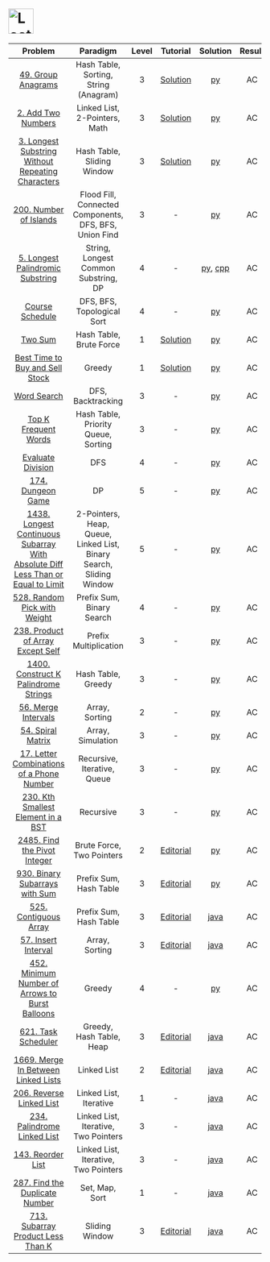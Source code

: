 # [<img align="center" height="50" src="https://assets.leetcode.com/static_assets/public/webpack_bundles/images/logo-dark.e99485d9b.svg" alt="LeetCode Home">](https://leetcode.com/)

|                                                                                            Problem                                                                                            |                              Paradigm                               | Level |                                              Tutorial                                              |                                          Solution                                          | Result |
| :-------------------------------------------------------------------------------------------------------------------------------------------------------------------------------------------: | :-----------------------------------------------------------------: | :---: | :------------------------------------------------------------------------------------------------: | :----------------------------------------------------------------------------------------: | :----: |
|                                                              [49. Group Anagrams](https://leetcode.com/problems/group-anagrams/)                                                              |                Hash Table, Sorting, String (Anagram)                |   3   |                 [Solution](https://leetcode.com/problems/group-anagrams/solution/)                 |                                [py](./49_Group_Anagrams.py)                                |   AC   |
|                                                             [2. Add Two Numbers](https://leetcode.com/problems/add-two-numbers/)                                                              |                    Linked List, 2-Pointers, Math                    |   3   |                [Solution](https://leetcode.com/problems/add-two-numbers/solution/)                 |                                [py](./2_Add_Two_Numbers.py)                                |   AC   |
|                              [3. Longest Substring Without Repeating Characters](https://leetcode.com/problems/longest-substring-without-repeating-characters/)                               |                     Hash Table, Sliding Window                      |   3   | [Solution](https://leetcode.com/problems/longest-substring-without-repeating-characters/solution/) |                 [py](/3_Longest_Substring_Without_Repeating_Characters.py)                 |   AC   |
|                                                          [200. Number of Islands](https://leetcode.com/problems/number-of-islands/)                                                           |       Flood Fill, Connected Components, DFS, BFS, Union Find        |   3   |                                                 -                                                  |                              [py](./200_Number_of_Islands.py)                              |   AC   |
|                                               [5. Longest Palindromic Substring](https://leetcode.com/problems/longest-palindromic-substring/)                                                |                String, Longest Common Substring, DP                 |   4   |                                                 -                                                  |  [py](./5_Longest_Palindromic_Substring.py), [cpp](./5_Longest_Palindromic_Substring.cpp)  |   AC   |
|                                                               [Course Schedule](https://leetcode.com/problems/course-schedule/)                                                               |                     DFS, BFS, Topological Sort                      |   4   |                                                 -                                                  |                                 [py](./Course_Schedule.py)                                 |   AC   |
|                                                                       [Two Sum](https://leetcode.com/problems/two-sum/)                                                                       |                       Hash Table, Brute Force                       |   1   |                    [Solution](https://leetcode.com/problems/two-sum/solution/)                     |                                     [py](./Two_Sum.py)                                     |   AC   |
|                                               [Best Time to Buy and Sell Stock](https://leetcode.com/problems/best-time-to-buy-and-sell-stock/)                                               |                               Greedy                                |   1   |        [Solution](https://leetcode.com/problems/best-time-to-buy-and-sell-stock/solution/)         |                         [py](./Best_Time_to_Buy_and_Sell_Stock.py)                         |   AC   |
|                                                                   [Word Search](https://leetcode.com/problems/word-search/)                                                                   |                          DFS, Backtracking                          |   3   |                                                 -                                                  |                                   [py](./Word_Search.py)                                   |   AC   |
|                                                          [Top K Frequent Words](https://leetcode.com/problems/top-k-frequent-words/)                                                          |                 Hash Table, Priority Queue, Sorting                 |   3   |                                                 -                                                  |                              [py](./Top_K_Frequent_Words.py)                               |   AC   |
|                                                             [Evaluate Division](https://leetcode.com/problems/evaluate-division/)                                                             |                                 DFS                                 |   4   |                                                 -                                                  |                                [py](./Evaluate_Division.py)                                |   AC   |
|                                                               [174. Dungeon Game](https://leetcode.com/problems/dungeon-game/)                                                                |                                 DP                                  |   5   |                                                 -                                                  |                                [py](./174_Dungeon_Game.py)                                 |   AC   |
| [1438. Longest Continuous Subarray With Absolute Diff Less Than or Equal to Limit](https://leetcode.com/problems/longest-continuous-subarray-with-absolute-diff-less-than-or-equal-to-limit/) | 2-Pointers, Heap, Queue, Linked List, Binary Search, Sliding Window |   5   |                                                 -                                                  | [py](./1438_Longest_Continuous_Subarray_With_Absolute_Diff_Less_Than_or_Equal_to_Limit.py) |   AC   |
|                                                    [528. Random Pick with Weight](https://leetcode.com/problems/random-pick-with-weight/)                                                     |                      Prefix Sum, Binary Search                      |   4   |                                                 -                                                  |                           [py](./528_Random_Pick_with_Weight.py)                           |   AC   |
|                                               [238. Product of Array Except Self](https://leetcode.com/problems/product-of-array-except-self/)                                                |                        Prefix Multiplication                        |   3   |                                                 -                                                  |                        [py](./238_Product_of_Array_Except_Self.py)                         |   AC   |
|                                             [1400. Construct K Palindrome Strings](https://leetcode.com/problems/construct-k-palindrome-strings/)                                             |                         Hash Table, Greedy                          |   3   |                                                 -                                                  |                       [py](./1400_Construct_K_Palindrome_Strings.py)                       |   AC   |
|                                                             [56. Merge Intervals](https://leetcode.com/problems/merge-intervals/)                                                             |                           Array, Sorting                            |   2   |                                                 -                                                  |                               [py](./56_Merge_Intervals.py)                                |   AC   |
|                                                               [54. Spiral Matrix](https://leetcode.com/problems/spiral-matrix/)                                                               |                          Array, Simulation                          |   3   |                                                 -                                                  |                                [py](./54_Spiral_Matrix.py)                                 |   AC   |
|                                       [17. Letter Combinations of a Phone Number](https://leetcode.com/problems/letter-combinations-of-a-phone-number/)                                       |                     Recursive, Iterative, Queue                     |   3   |                                                 -                                                  |                    [py](./17_Letter_Combinations_of_a_Phone_Number.py)                     |   AC   |
|                                              [230. Kth Smallest Element in a BST](https://leetcode.com/problems/kth-smallest-element-in-a-bst/)                                               |                              Recursive                              |   3   |                                                 -                                                  |                        [py](./230_Kth_Smallest_Element_in_a_BST.py)                        |   AC   |
|                                                     [2485. Find the Pivot Integer](https://leetcode.com/problems/find-the-pivot-integer/)                                                     |                      Brute Force, Two Pointers                      |   2   |            [Editorial](https://leetcode.com/problems/find-the-pivot-integer/editorial/)            |                           [py](./2485_Find_the_Pivot_Integer.py)                           |   AC   |
|                                                  [930. Binary Subarrays with Sum](https://leetcode.com/problems/binary-subarrays-with-sum/)                                                   |                       Prefix Sum, Hash Table                        |   3   |          [Editorial](https://leetcode.com/problems/binary-subarrays-with-sum/editorial/)           |                          [py](./930_Binary_Subarrays_with_Sum.py)                          |   AC   |
|                                                           [525. Contiguous Array](https://leetcode.com/problems/contiguous-array/)                                                            |                       Prefix Sum, Hash Table                        |   3   |               [Editorial](https://leetcode.com/problems/contiguous-array/editorial/)               |                            [java](./525_Contiguous_Array.java)                             |   AC   |
|                                                             [57. Insert Interval](https://leetcode.com/problems/insert-interval/)                                                             |                           Array, Sorting                            |   3   |               [Editorial](https://leetcode.com/problems/insert-interval/editorial/)                |                             [java](./57_Insert_Interval.java)                              |   AC   |
|                                 [452. Minimum Number of Arrows to Burst Balloons](https://leetcode.com/problems/minimum-number-of-arrows-to-burst-balloons/)                                  |                               Greedy                                |   4   |                                                 -                                                  |                 [py](./452_Minimum_Number_of_Arrows_to_Burst_Balloons.py)                  |   AC   |
|                                                             [621. Task Scheduler](https://leetcode.com/problems/task-scheduler/)                                                              |                      Greedy, Hash Table, Heap                       |   3   |                [Editorial](https://leetcode.com/problems/task-scheduler/editorial/)                |                             [java](./621_Task_Scheduler.java)                              |   AC   |
|                                              [1669. Merge In Between Linked Lists](https://leetcode.com/problems/merge-in-between-linked-lists/)                                              |                             Linked List                             |   2   |        [Editorial](https://leetcode.com/problems/merge-in-between-linked-lists/editorial/)         |                     [java](./1669_Merge_in_Between_Linked_Lists.java)                      |   AC   |
|                                                        [206. Reverse Linked List](https://leetcode.com/problems/reverse-linked-list/)                                                         |                       Linked List, Iterative                        |   1   |                                                 -                                                  |                           [java](./206_Reverse_Linked_List.java)                           |   AC   |
|                                                     [234. Palindrome Linked List](https://leetcode.com/problems/palindrome-linked-list/)                                                      |                Linked List, Iterative, Two Pointers                 |   3   |                                                 -                                                  |                         [java](./234_Palindrome_Linked_List.java)                          |   AC   |
|                                                               [143. Reorder List](https://leetcode.com/problems/reorder-list/)                                                                |                Linked List, Iterative, Two Pointers                 |   3   |                                                 -                                                  |                              [java](./143_Reorder_List.java)                               |   AC   |
|                                                  [287. Find the Duplicate Number](https://leetcode.com/problems/find-the-duplicate-number/)                                                   |                           Set, Map, Sort                            |   1   |                                                 -                                                  |                        [java](./287_Find_the_Duplicate_Number.java)                        |   AC   |
|                                                  [713. Subarray Product Less Than K](https://leetcode.com/problems/subarray-product-less-than-k/)                                                   |                           Sliding Window                            |   3   |                                                 [Editorial](https://leetcode.com/problems/subarray-product-less-than-k/editorial/)                                                  |                        [java](./713_Subarray_Product_Less_Than_K.java)                        |   AC   |
